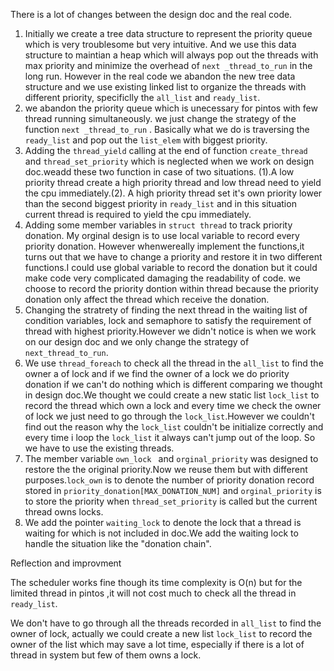 There is a lot of changes between the design doc and the real code. 


1. Initially we create a  tree data structure to represent the priority queue which is very troublesome but very intuitive. And we use this  data structure to maintian a heap which will always pop out the threads with max priority and minimize the overhead of `next _thread_to_run` in the long run.   However in the real code we abandon the new tree data structure and we use existing linked list to organize the threads with different priority, specificlly the `all_list` and `ready_list`.
2. we abandon the priority queue which is unecessary for pintos with few thread running simultaneously. we just change the strategy of the function `next _thread_to_run` . Basically what we do is traversing the `ready_list` and pop out the `list_elem` with biggest priority.
3. Adding the `thread_yield` calling at the end of function `create_thread` and `thread_set_priority` which is neglected when we work on design doc.weadd these two function in case of two situations. (1).A low priority thread create a high priority thread and low thread need to yield the cpu immediately.(2). A high priority thread set it's own priority lower than the second biggest priority in `ready_list` and in this situation current thread is required to yield the cpu immediately.
4. Adding some member variables in `struct thread` to track priority donation. My orginal design is to use local variable to record every priority donation. However whenwereally implement the functions,it turns out that we have to change a priority and restore it in two different functions.I could use global variable to record the donation but it could make code very complicated  damaging the readability of code. we choose to record the priority dontion within thread because the priority donation only affect the thread which receive the donation.
5. Changing the stratrety of finding the next thread in the waiting list of condition variables, lock and semaphore to satisfy the requirement of thread with highest priority.However we didn't notice is when we work on our design doc and we only change the strategy of `next_thread_to_run`.
6. We use `thread_foreach` to check all the thread in the `all_list`  to find the owner a of lock and if we find the owner of a lock we do priority donation  if we can't do nothing which is different comparing we thought in design doc.We thought we could create a new static list `lock_list` to record the thread which own a lock and every time we check the owner of lock we just need to go through the `lock_list`.However we couldn't find out the reason why the `lock_list` couldn't be initialize correctly and every time i loop the `lock_list` it always can't jump out of the loop. So we have to use the existing threads.
7. The member variable `own_lock ` and `orginal_priority` was designed to restore the the original priority.Now we reuse them but with different purposes.`lock_own` is to denote the number of priority donation record stored in `priority_donation[MAX_DONATION_NUM]` and `orginal_priority` is to store the priority when `thread_set_priority` is called but the current thread owns locks.
8. We add the pointer `waiting_lock` to denote the lock that a thread is waiting for which  is not included in doc.We add  the waiting lock to handle the situation like the "donation chain".

Reflection and improvment

The scheduler works fine though its time complexity is O(n) but for the limited thread in pintos ,it will not cost much to check all the thread in `ready_list`.

We don't have to go through all the threads recorded in `all_list`  to find the owner of lock, actually we could create a new list `lock_list` to record the owner of the list which may save a lot time, especially if there is a lot of thread in system but few of them owns a lock.

